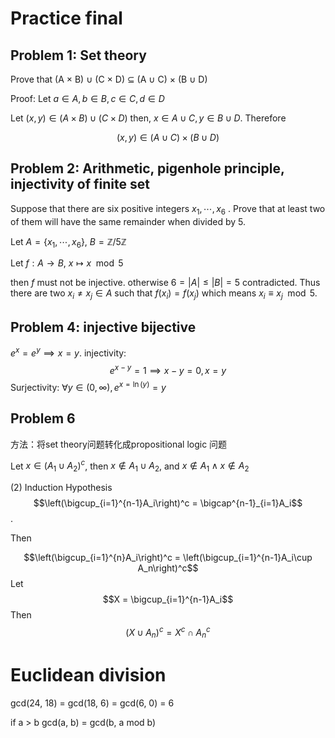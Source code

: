 # Practice final 

## **Problem 1: Set theory**
Prove that (A × B) ∪ (C × D) ⊆ (A ∪ C) × (B ∪ D)

Proof: Let $a\in A, b\in B, c\in C, d\in D$

Let $(x, y)\in (A\times B)\cup (C\times D)$
then, $x\in A\cup C, y\in B\cup D$. Therefore

$$(x,y)\in (A\cup C)\times (B\cup D)$$

## **Problem 2: Arithmetic, pigenhole principle, injectivity of finite set**

Suppose that there are six positive integers $x_1,\cdots,x_6$ . Prove that at least two of them will have
the same remainder when divided by $5$.

Let $A = \{x_1,\cdots,x_6\}$, $B = \mathbb{Z}/5\mathbb{Z}$

Let $f: A\to B$, $x\mapsto x \mod 5$

then $f$ must not be injective.
otherwise $6=|A|\le |B|=5$ contradicted. Thus there are two $x_i\neq x_j\in A$ such that $f(x_i)=f(x_j)$ which means $x_i\equiv x_j \mod 5$.

## **Problem 4: injective bijective**
$e^{x}=e^{y}\implies x=y$.
injectivity:
$$e^{x-y}=1\implies x-y=0,x=y$$
Surjectivity:
$\forall y \in (0, \infty), e^{x=\ln(y)}=y$

## **Problem 6**
方法：将set theory问题转化成propositional logic 问题

Let $x\in (A_1\cup A_2)^c$, then $x\not\in A_1\cup A_2$, and $x\not\in A_1 \land x\not\in A_2$

(2)
Induction Hypothesis
$$\left(\bigcup_{i=1}^{n-1}A_i\right)^c = \bigcap^{n-1}_{i=1}A_i$$.

Then 

$$\left(\bigcup_{i=1}^{n}A_i\right)^c = \left(\bigcup_{i=1}^{n-1}A_i\cup A_n\right)^c$$
Let $$X = \bigcup_{i=1}^{n-1}A_i$$
Then
$$(X\cup A_n)^c = X^c \cap A_n^c$$

# Euclidean division

gcd(24, 18) = gcd(18, 6) = gcd(6, 0) = 6

if a > b
gcd(a, b) = gcd(b, a mod b)